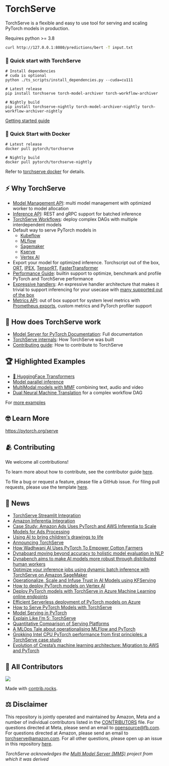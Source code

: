 # TorchServe

TorchServe is a flexible and easy to use tool for serving and scaling PyTorch models in production.

Requires python >= 3.8

```bash
curl http://127.0.0.1:8080/predictions/bert -T input.txt
```
### 🚀 Quick start with TorchServe

```
# Install dependencies
# cuda is optional
python ./ts_scripts/install_dependencies.py --cuda=cu111

# Latest release
pip install torchserve torch-model-archiver torch-workflow-archiver

# Nightly build
pip install torchserve-nightly torch-model-archiver-nightly torch-workflow-archiver-nightly
```

[Getting started guide](docs/getting_started.md)

### 🐳 Quick Start with Docker

```
# Latest release
docker pull pytorch/torchserve

# Nightly build
docker pull pytorch/torchserve-nightly
```

Refer to [torchserve docker](docker/README.md) for details.

## ⚡ Why TorchServe
* [Model Management API](docs/management_api.md): multi model management with optimized worker to model allocation
* [Inference API](docs/inference_api.md): REST and gRPC support for batched inference
* [TorchServe Workflows](examples/Workflows/README.md): deploy complex DAGs with multiple interdependent models
* Default way to serve PyTorch models in
  * [Kubeflow](https://v0-5.kubeflow.org/docs/components/pytorchserving/)
  * [MLflow](https://github.com/mlflow/mlflow-torchserve)
  * [Sagemaker](https://aws.amazon.com/blogs/machine-learning/serving-pytorch-models-in-production-with-the-amazon-sagemaker-native-torchserve-integration/)
  * [Kserve](https://kserve.github.io/website/modelserving/v1beta1/torchserve/)
  * [Vertex AI](https://cloud.google.com/blog/topics/developers-practitioners/pytorch-google-cloud-how-deploy-pytorch-models-vertex-ai)
* Export your model for optimized inference. Torchscript out of the box, [ORT](https://discuss.pytorch.org/t/deploying-onnx-model-with-torchserve/97725/2), [IPEX](https://github.com/pytorch/serve/tree/master/examples/intel_extension_for_pytorch), [TensorRT](https://github.com/pytorch/serve/issues/1243), [FasterTransformer](https://github.com/pytorch/serve/tree/master/examples/FasterTransformer_HuggingFace_Bert)
* [Performance Guide](docs/performance_guide.md): builtin support to optimize, benchmark and profile PyTorch and TorchServe performance
* [Expressive handlers](CONTRIBUTING.md): An expressive handler architecture that makes it trivial to support inferencing for your usecase with [many supported out of the box](https://github.com/pytorch/serve/tree/master/ts/torch_handler)
* [Metrics API](docs/metrics.md): out of box support for system level metrics with [Prometheus exports](https://github.com/pytorch/serve/tree/master/examples/custom_metrics), custom metrics and PyTorch profiler support


## 🤔 How does TorchServe work
* [Model Server for PyTorch Documentation](docs/README.md): Full documentation
* [TorchServe internals](docs/internals.md): How TorchServe was built
* [Contributing guide](CONTRIBUTING.md): How to contribute to TorchServe


## 🏆 Highlighted Examples
* [🤗 HuggingFace Transformers](examples/Huggingface_Transformers)
* [Model parallel inference](examples/Huggingface_Transformers#model-paralellism)
* [MultiModal models with MMF](https://github.com/pytorch/serve/tree/master/examples/MMF-activity-recognition) combining text, audio and video
* [Dual Neural Machine Translation](examples/Workflows/nmt_transformers_pipeline) for a complex workflow DAG


For [more examples](examples/README.md)

## 🤓 Learn More
https://pytorch.org/serve


## 🫂 Contributing

We welcome all contributions!

To learn more about how to contribute, see the contributor guide [here](https://github.com/pytorch/serve/blob/master/CONTRIBUTING.md).

To file a bug or request a feature, please file a GitHub issue. For filing pull requests, please use the template [here](https://github.com/pytorch/serve/blob/master/pull_request_template.md).

## 📰 News
* [TorchServe Streamlit Integration](https://cceyda.github.io/blog/huggingface/torchserve/streamlit/ner/2020/10/09/huggingface_streamlit_serve.html)
* [Amazon Inferentia Integration](https://awsdocs-neuron.readthedocs-hosted.com/en/latest/neuron-guide/neuron-frameworks/pytorch-neuron/tutorials/tutorial-torchserve.html#pytorch-tutorials-torchserve)
* [Case Study: Amazon Ads Uses PyTorch and AWS Inferentia to Scale Models for Ads Processing](https://pytorch.org/blog/amazon-ads-case-study/)
* [Using AI to bring children's drawings to life](https://ai.facebook.com/blog/using-ai-to-bring-childrens-drawings-to-life/)
* [Announcing TorchServe](https://aws.amazon.com/blogs/aws/announcing-torchserve-an-open-source-model-server-for-pytorch/)
* [How Wadhwani AI Uses PyTorch To Empower Cotton Farmers](https://medium.com/pytorch/how-wadhwani-ai-uses-pytorch-to-empower-cotton-farmers-14397f4c9f2b)
* [Dynaboard moving beyond accuracy to holistic model evaluation in NLP](https://ai.facebook.com/blog/dynaboard-moving-beyond-accuracy-to-holistic-model-evaluation-in-nlp/)
* [Dynabench aims to make AI models more robust through distributed human workers](https://venturebeat.com/2020/09/24/facebooks-dynabench-aims-to-make-ai-models-more-robust-through-distributed-human-workers/)
* [Optimize your inference jobs using dynamic batch inference with TorchServe on Amazon SageMaker](https://aws.amazon.com/blogs/machine-learning/optimize-your-inference-jobs-using-dynamic-batch-inference-with-torchserve-on-amazon-sagemaker/)
* [Operationalize, Scale and Infuse Trust in AI Models using KFServing](https://blog.kubeflow.org/release/official/2021/03/08/kfserving-0.5.html)
* [How to deploy PyTorch models on Vertex AI](https://cloud.google.com/blog/topics/developers-practitioners/pytorch-google-cloud-how-deploy-pytorch-models-vertex-ai)
* [Deploy PyTorch models with TorchServe in Azure Machine Learning online endpoints
](https://techcommunity.microsoft.com/t5/ai-machine-learning-blog/deploy-pytorch-models-with-torchserve-in-azure-machine-learning/ba-p/2466459)
* [Efficient Serverless deployment of PyTorch models on Azure](https://medium.com/pytorch/efficient-serverless-deployment-of-pytorch-models-on-azure-dc9c2b6bfee7)
* [How to Serve PyTorch Models with TorchServe](https://www.youtube.com/watch?v=XlO7iQMV3Ik)
* [Model Serving in PyTorch](https://www.youtube.com/watch?v=2A17ZtycsPw)
* [Explain Like I’m 5: TorchServe](https://www.youtube.com/watch?v=NEdZbkfHQCk)
* [Quantitative Comparison of Serving Platforms](https://biano-ai.github.io/research/2021/08/16/quantitative-comparison-of-serving-platforms-for-neural-networks.html)
* [A MLOps Tale about operationalising MLFlow and PyTorch](https://medium.com/mlops-community/engineering-lab-1-team-1-a-mlops-tale-about-operationalising-mlflow-and-pytorch-62193b55dc19)
* [Grokking Intel CPU PyTorch performance from first principles: a TorchServe case study](https://pytorch.org/tutorials/intermediate/torchserve_with_ipex.html)
* [Evolution of Cresta’s machine learning architecture: Migration to AWS and PyTorch](https://aws.amazon.com/blogs/machine-learning/evolution-of-crestas-machine-learning-architecture-migration-to-aws-and-pytorch/)

## 💖 All Contributors

<a href="https://github.com/pytorch/serve/graphs/contributors">
  <img src="https://contrib.rocks/image?repo=pytorch/serve" />
</a>

Made with [contrib.rocks](https://contrib.rocks).
## ⚖️ Disclaimer 
This repository is jointly operated and maintained by Amazon, Meta and a number of individual contributors listed in the [CONTRIBUTORS](https://github.com/pytorch/serve/graphs/contributors) file. For questions directed at Meta, please send an email to opensource@fb.com. For questions directed at Amazon, please send an email to torchserve@amazon.com. For all other questions, please open up an issue in this repository [here](https://github.com/pytorch/serve/issues).

*TorchServe acknowledges the [Multi Model Server (MMS)](https://github.com/awslabs/multi-model-server) project from which it was derived*
